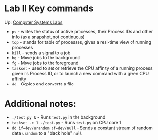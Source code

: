 # Lab II Key commands

Up: [Computer Systems Labs](computer_systems_labs)



- `ps` -  writes the status of active processes, their Process IDs and other info (as a snapshot, not continuous)
- `top` - stands for table of processes, gives a real-time view of running processes
- `kill` - sends a signal to a job
- `bg` - Move jobs to the background
- `fg` - Move jobs to the foreground
- `taskset` - used to set or retrieve the CPU affinity of a running process given its Process ID, or to launch a new command with a given CPU affinity
- `dd` - Copies and converts a file

# Additional notes:
- `./test.py &` - Runs `test.py` in the background
- `taskset -c 1 ./test.py` - Runs `test.py` on CPU core 1
- `dd if=dev/urandom of=dev/null` - Sends a constant stream of random data `urandom` to a "black hole" `null`